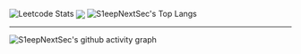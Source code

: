 ![Leetcode Stats](https://leetcard.jacoblin.cool/nurtibbar?site=cn&ext=activity)
<img align="center" src="https://skillicons.dev/icons?i=cpp,c,java,javascript,spring,react&theme=dark&perline=3"/>
![S1eepNextSec's Top Langs](https://github-readme-stats.vercel.app/api/top-langs/?username=S1eepNextSec&langs_count=5)
****
![S1eepNextSec's github activity graph](https://github-readme-activity-graph.vercel.app/graph?username=S1eepNextSec&theme=react-dark)
